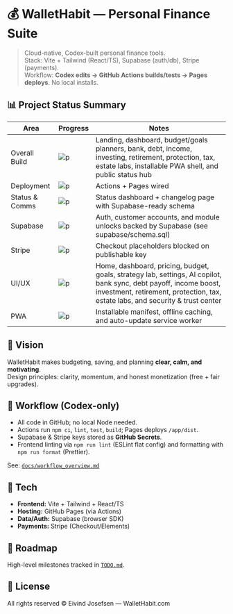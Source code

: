 # 💰 WalletHabit — Personal Finance Suite

> Cloud-native, Codex-built personal finance tools.  
> Stack: Vite + Tailwind (React/TS), Supabase (auth/db), Stripe (payments).  
> Workflow: **Codex edits → GitHub Actions builds/tests → Pages deploys**. No local installs.

## 📊 Project Status Summary

| Area | Progress | Notes |
|------|----------|------|
| Overall Build | ![p](https://progress-bar.dev/76/) | Landing, dashboard, budget/goals planners, bank, debt, income, investing, retirement, protection, tax, estate labs, installable PWA shell, and public status hub |
| Deployment | ![p](https://progress-bar.dev/100/) | Actions + Pages wired |
| Status & Comms | ![p](https://progress-bar.dev/65/) | Status dashboard + changelog page with Supabase-ready schema |
| Supabase | ![p](https://progress-bar.dev/70/) | Auth, customer accounts, and module unlocks backed by Supabase (see supabase/schema.sql) |
| Stripe | ![p](https://progress-bar.dev/25/) | Checkout placeholders blocked on publishable key |
| UI/UX | ![p](https://progress-bar.dev/97/) | Home, dashboard, pricing, budget, goals, strategy lab, settings, AI copilot, bank sync, debt payoff, income boost, investment, retirement, protection, tax, estate labs, and security & trust center |
| PWA | ![p](https://progress-bar.dev/55/) | Installable manifest, offline caching, and auto-update service worker |

## 🌟 Vision
WalletHabit makes budgeting, saving, and planning **clear, calm, and motivating**.  
Design principles: clarity, momentum, and honest monetization (free + fair upgrades).

## 🧭 Workflow (Codex-only)
- All code in GitHub; no local Node needed.
- Actions run `npm ci`, `lint`, `test`, `build`; Pages deploys `/app/dist`.
- Supabase & Stripe keys stored as **GitHub Secrets**.
- Frontend linting via `npm run lint` (ESLint flat config) and formatting with `npm run format` (Prettier).

See: [`docs/workflow_overview.md`](docs/workflow_overview.md)

## 🧩 Tech
- **Frontend:** Vite + Tailwind + React/TS
- **Hosting:** GitHub Pages (via Actions)
- **Data/Auth:** Supabase (browser SDK)
- **Payments:** Stripe (Checkout/Elements)

## 🚀 Roadmap
High-level milestones tracked in [`TODO.md`](TODO.md).

## 📄 License
All rights reserved © Eivind Josefsen — WalletHabit.com


